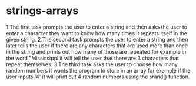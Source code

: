 # strings-arrays
1.The first task prompts the user to enter a string and then asks the user to enter a character they want to know how many times it repeats itself in the given string.
2.The second task prompts the user to enter a string and then later tells the user if there are any characters that are used more than once in the string and prints out
how many of those are repeated for example in the word "Mississippi it will tell the user that there are 3 characters that repeat themselves.
3.The third task asks the user to choose how many random numbers it wants the program to store in an array for example if the user inputs '4' it will print out 4 random numbers 
using the srand() function.
